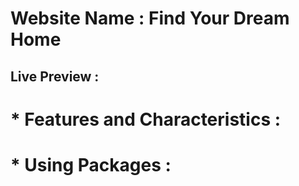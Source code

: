 <h1> Website Name : Find Your Dream Home</h1>
<h2>Live Preview : </h2>

<h1> * Features and Characteristics : </h1>


<h1> * Using Packages : </h1>
